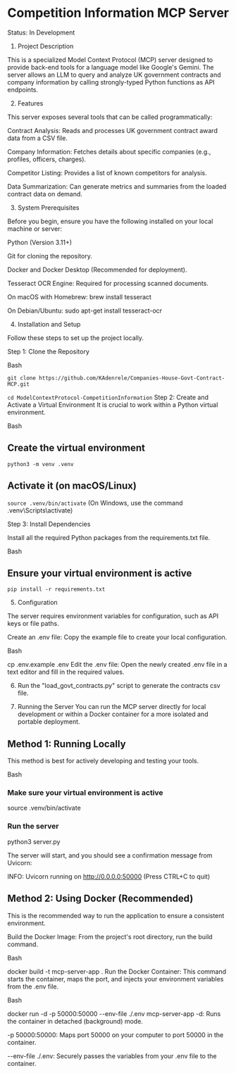 # Competition Information MCP Server

Status: In Development

1. Project Description

This is a specialized Model Context Protocol (MCP) server designed to provide back-end tools for a language model like Google's Gemini. The server allows an LLM to query and analyze UK government contracts and company information by calling strongly-typed Python functions as API endpoints.

2. Features

This server exposes several tools that can be called programmatically:

Contract Analysis: Reads and processes UK government contract award data from a CSV file.

Company Information: Fetches details about specific companies (e.g., profiles, officers, charges).

Competitor Listing: Provides a list of known competitors for analysis.

Data Summarization: Can generate metrics and summaries from the loaded contract data on demand.

3. System Prerequisites

Before you begin, ensure you have the following installed on your local machine or server:

Python (Version 3.11+)

Git for cloning the repository.

Docker and Docker Desktop (Recommended for deployment).

Tesseract OCR Engine: Required for processing scanned documents.

On macOS with Homebrew: brew install tesseract

On Debian/Ubuntu: sudo apt-get install tesseract-ocr

4. Installation and Setup

Follow these steps to set up the project locally.

Step 1: Clone the Repository

Bash

`git clone https://github.com/KAdenrele/Companies-House-Govt-Contract-MCP.git`

`cd ModelContextProtocol-CompetitionInformation`
Step 2: Create and Activate a Virtual Environment
It is crucial to work within a Python virtual environment.

Bash

## Create the virtual environment
`python3 -m venv .venv`

## Activate it (on macOS/Linux)

`source .venv/bin/activate`
(On Windows, use the command .venv\Scripts\activate)

Step 3: Install Dependencies

Install all the required Python packages from the requirements.txt file.

Bash

## Ensure your virtual environment is active

`pip install -r requirements.txt`

5. Configuration

The server requires environment variables for configuration, such as API keys or file paths.

Create an .env file:
Copy the example file to create your local configuration.

Bash

cp .env.example .env
Edit the .env file:
Open the newly created .env file in a text editor and fill in the required values.

6. Run the "load_govt_contracts.py" script to generate the contracts csv file.

7. Running the Server
You can run the MCP server directly for local development or within a Docker container for a more isolated and portable deployment.

## Method 1: Running Locally

This method is best for actively developing and testing your tools.

Bash

### Make sure your virtual environment is active

source .venv/bin/activate

### Run the server

python3 server.py

The server will start, and you should see a confirmation message from Uvicorn:

INFO: Uvicorn running on http://0.0.0.0:50000 (Press CTRL+C to quit)

## Method 2: Using Docker (Recommended)

This is the recommended way to run the application to ensure a consistent environment.

Build the Docker Image:
From the project's root directory, run the build command.

Bash

docker build -t mcp-server-app .
Run the Docker Container:
This command starts the container, maps the port, and injects your environment variables from the .env file.

Bash

docker run -d -p 50000:50000 --env-file ./.env mcp-server-app
-d: Runs the container in detached (background) mode.

-p 50000:50000: Maps port 50000 on your computer to port 50000 in the container.

--env-file ./.env: Securely passes the variables from your .env file to the container.

